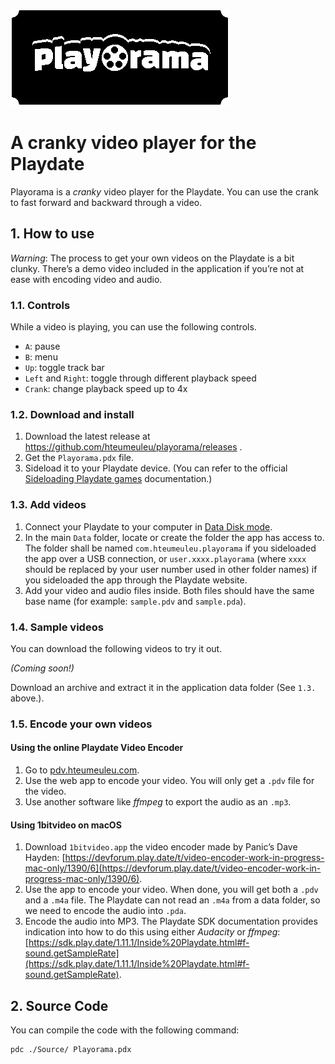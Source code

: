 ![Playorama](/Source/SystemAssets/card.png)

# A cranky video player for the Playdate

Playorama is a _cranky_ video player for the Playdate. You can use the crank to fast forward and backward through a video.

## 1. How to use

*Warning*: The process to get your own videos on the Playdate is a bit clunky. There’s a demo video included in the application if you’re not at ease with encoding video and audio.

### 1.1. Controls

While a video is playing, you can use the following controls.

* `A`: pause
* `B`: menu
* `Up`: toggle track bar
* `Left` and `Right`: toggle through different playback speed
* `Crank`: change playback speed up to 4x 

### 1.2. Download and install

1. Download the latest release at https://github.com/hteumeuleu/playorama/releases .
2. Get the `Playorama.pdx` file.
3. Sideload it to your Playdate device. (You can refer to the official [Sideloading Playdate games](https://help.play.date/games/sideloading/) documentation.)

### 1.3. Add videos

1. Connect your Playdate to your computer in [Data Disk mode](https://help.play.date/games/sideloading/#data-disk-mode).
2. In the main `Data` folder, locate or create the folder the app has access to. The folder shall be named `com.hteumeuleu.playorama` if you sideloaded the app over a USB connection, or `user.xxxx.playorama` (where `xxxx` should be replaced by your user number used in other folder names) if you sideloaded the app through the Playdate website.
3. Add your video and audio files inside. Both files should have the same base name (for example: `sample.pdv` and `sample.pda`).

### 1.4. Sample videos

You can download the following videos to try it out.

_(Coming soon!)_

Download an archive and extract it in the application data folder (See `1.3.` above.).

### 1.5. Encode your own videos

#### Using the online Playdate Video Encoder

1. Go to [pdv.hteumeuleu.com](https://pdv.hteumeuleu.com/).
2. Use the web app to encode your video. You will only get a `.pdv` file for the video.
3. Use another software like _ffmpeg_ to export the audio as an `.mp3`.

#### Using 1bitvideo on macOS

1. Download `1bitvideo.app` the video encoder made by Panic’s Dave Hayden: [https://devforum.play.date/t/video-encoder-work-in-progress-mac-only/1390/6](https://devforum.play.date/t/video-encoder-work-in-progress-mac-only/1390/6). 
2. Use the app to encode your video. When done, you will get both a `.pdv` and a `.m4a` file. The Playdate can not read an `.m4a` from a data folder, so we need to encode the audio into `.pda`.
3. Encode the audio into MP3. The Playdate SDK documentation provides indication into how to do this using either _Audacity_ or _ffmpeg_: [https://sdk.play.date/1.11.1/Inside%20Playdate.html#f-sound.getSampleRate](https://sdk.play.date/1.11.1/Inside%20Playdate.html#f-sound.getSampleRate).

## 2. Source Code

You can compile the code with the following command:

```sh
pdc ./Source/ Playorama.pdx
```
